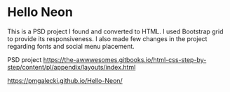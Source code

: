 # Hello Neon

This is a PSD project I found and converted to HTML. I used Bootstrap grid to provide its responsiveness. I also made few changes in the project regarding fonts and social menu placement.

PSD project https://the-awwwesomes.gitbooks.io/html-css-step-by-step/content/pl/appendix/layouts/index.html

https://pmgalecki.github.io/Hello-Neon/